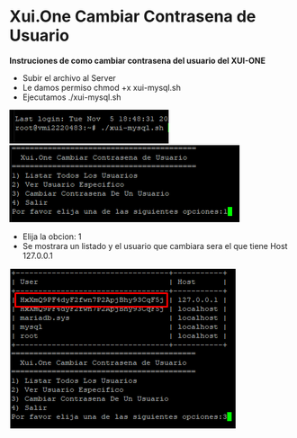 # Xui.One Cambiar Contrasena de Usuario

**Instruciones de como cambiar contrasena del usuario del XUI-ONE**

- Subir el archivo al Server
- Le damos permiso chmod +x xui-mysql.sh
- Ejecutamos ./xui-mysql.sh

![run](readme-images/run.png)
![opcion1](readme-images/opcion1.png)

- Elija la obcion: 1
- Se mostrara un listado y el usuario que cambiara sera el que tiene Host 127.0.0.1

![datos](readme-images/datos.png)